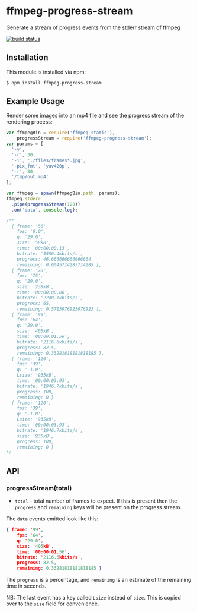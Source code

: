# ffmpeg-progress-stream

Generate a stream of progress events from the stderr stream of ffmpeg

[![build status](https://secure.travis-ci.org/eugeneware/ffmpeg-progress-stream.png)](http://travis-ci.org/eugeneware/ffmpeg-progress-stream)

## Installation

This module is installed via npm:

``` bash
$ npm install ffmpeg-progress-stream
```

## Example Usage

Render some images into an mp4 file and see the progress stream of the
rendering process:

``` js
var ffmpegBin = require('ffmpeg-static'),
    progressStream = require('ffmpeg-progress-stream');
var params = [
  '-y',
  '-r', 30,
  '-i', './files/frames*.jpg',
  '-pix_fmt', 'yuv420p',
  '-r', 30,
  '/tmp/out.mp4'
];

var ffmpeg = spawn(ffmpegBin.path, params);
ffmpeg.stderr
  .pipe(progressStream(120))
  .on('data', console.log);

/**
  { frame: '56',
    fps: '0.0',
    q: '29.0',
    size: '58kB',
    time: '00:00:00.13',
    bitrate: '3586.4kbits/s',
    progress: 46.666666666666664,
    remaining: 0.6045714285714285 },
  { frame: '78',
    fps: '75',
    q: '29.0',
    size: '238kB',
    time: '00:00:00.86',
    bitrate: '2248.1kbits/s',
    progress: 65,
    remaining: 0.5713076923076923 },
  { frame: '99',
    fps: '64',
    q: '29.0',
    size: '405kB',
    time: '00:00:01.56',
    bitrate: '2116.6kbits/s',
    progress: 82.5,
    remaining: 0.33281818181818185 },
  { frame: '120',
    fps: '39',
    q: '-1.0',
    Lsize: '935kB',
    time: '00:00:03.93',
    bitrate: '1946.7kbits/s',
    progress: 100,
    remaining: 0 }
  { frame: '120',
    fps: '39',
    q: '-1.0',
    Lsize: '935kB',
    time: '00:00:03.93',
    bitrate: '1946.7kbits/s',
    size: '935kB',
    progress: 100,
    remaining: 0 }
*/
```

## API
### progressStream(total)

* `total` - total number of frames to expect. If this is present then the
  `progress` and `remaining` keys will be present on the progress stream.

The `data` events emitted look like this:
``` json
{ frame: '99',
    fps: '64',
    q: '29.0',
    size: '405kB',
    time: '00:00:01.56',
    bitrate: '2116.6kbits/s',
    progress: 82.5,
    remaining: 0.33281818181818185 }
```

The `progress` is a percentage, and `remaining` is an estimate of the
remaining time in seconds.

NB: The last event has a key called `Lsize` instead of `size`. This is copied
over to the `size` field for convenience.
